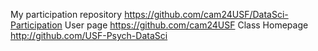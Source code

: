 My participation repository
https://github.com/cam24USF/DataSci-Participation
User page
https://github.com/cam24USF
Class Homepage
http://github.com/USF-Psych-DataSci
